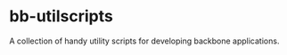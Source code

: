 bb-utilscripts
==============

A collection of handy utility scripts for developing backbone applications.

